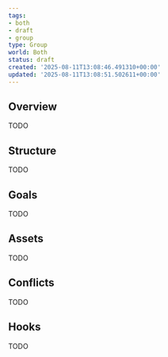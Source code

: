```yaml
---
tags:
- both
- draft
- group
type: Group
world: Both
status: draft
created: '2025-08-11T13:08:46.491310+00:00'
updated: '2025-08-11T13:08:51.502611+00:00'
---
```



## Overview

TODO
## Structure

TODO
## Goals

TODO
## Assets

TODO
## Conflicts

TODO
## Hooks

TODO
